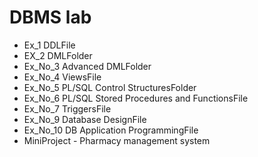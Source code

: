 # DBMS lab

* Ex_1 DDLFile
* EX_2 DMLFolder
* Ex_No_3 Advanced DMLFolder
* Ex_No_4 ViewsFile
* Ex_No_5 PL/SQL Control StructuresFolder
* Ex_No_6 PL/SQL Stored Procedures and FunctionsFile
* Ex_No_7 TriggersFile
* Ex_No_9 Database DesignFile
* Ex_No_10 DB Application ProgrammingFile
* MiniProject - Pharmacy management system
